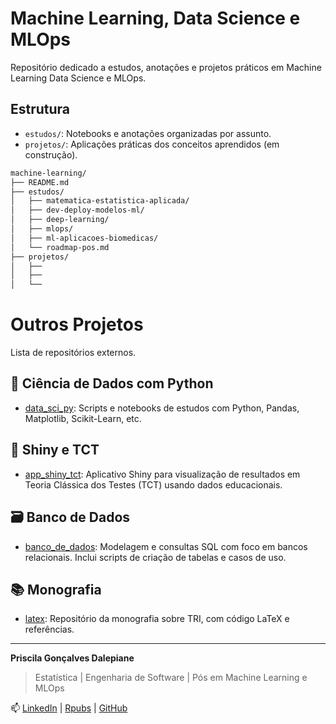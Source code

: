 # Machine Learning, Data Science e MLOps

Repositório dedicado a estudos, anotações e projetos práticos em Machine Learning Data Science e MLOps. 

## Estrutura

- `estudos/`: Notebooks e anotações organizadas por assunto.
- `projetos/`: Aplicações práticas dos conceitos aprendidos (em construção).

```bash
machine-learning/
├── README.md
├── estudos/
│   ├── matematica-estatistica-aplicada/
│   ├── dev-deploy-modelos-ml/
│   ├── deep-learning/
│   ├── mlops/
│   ├── ml-aplicacoes-biomedicas/
│   └── roadmap-pos.md
├── projetos/
│   ├── 
│   ├── 
│   └── 
```


# Outros Projetos

Lista de repositórios externos.


## 🔬 Ciência de Dados com Python

- [data_sci_py](https://github.com/prisciladalepiane/data_sci_py): Scripts e notebooks de estudos com Python, Pandas, Matplotlib, Scikit-Learn, etc.

## 🧪 Shiny e TCT

- [app_shiny_tct](https://github.com/prisciladalepiane/app_shiny_tct): Aplicativo Shiny para visualização de resultados em Teoria Clássica dos Testes (TCT) usando dados educacionais.

## 🗃️ Banco de Dados

- [banco_de_dados](https://github.com/prisciladalepiane/banco_de_dados): Modelagem e consultas SQL com foco em bancos relacionais. Inclui scripts de criação de tabelas e casos de uso.

## 📚 Monografia

- [latex](https://github.com/prisciladalepiane/latex): Repositório da monografia sobre TRI, com código LaTeX e referências.

---

**Priscila Gonçalves Dalepiane**
> Estatística | Engenharia de Software | Pós em Machine Learning e MLOps  


📫 [LinkedIn](https://www.linkedin.com/in/prisciladalepiane) | [Rpubs](https://rpubs.com/prisciladalepiane) | [GitHub](https://github.com/prisciladalepiane)